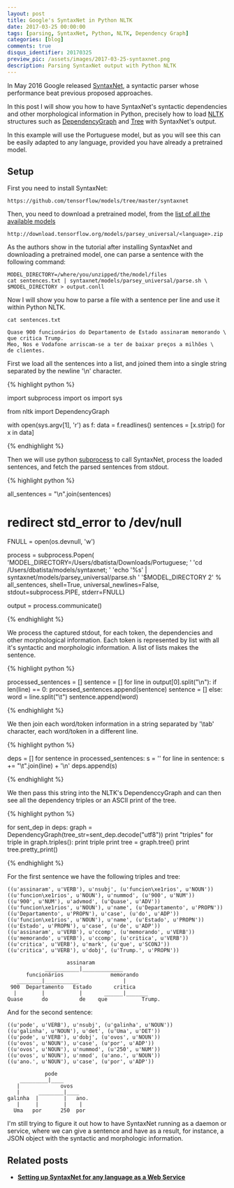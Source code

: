 ```yaml
---
layout: post
title: Google's SyntaxNet in Python NLTK
date: 2017-03-25 00:00:00
tags: [parsing, SyntaxNet, Python, NLTK, Dependency Graph]
categories: [blog]
comments: true
disqus_identifier: 20170325
preview_pic: /assets/images/2017-03-25-syntaxnet.png
description: Parsing SyntaxNet output with Python NLTK
---
```


In May 2016 Google released [SyntaxNet](https://research.googleblog.com/2016/05/announcing-syntaxnet-worlds-most.html), a syntactic parser whose performance beat previous proposed approaches.

In this post I will show you how to have SyntaxNet's syntactic dependencies and other morphological information in Python, precisely how to load [NLTK](http://www.nltk.org/) structures such as [DependencyGraph](http://www.nltk.org/_modules/nltk/parse/dependencygraph.html) and [Tree](http://www.nltk.org/_modules/nltk/tree.html) with SyntaxNet's output.

 In this example will use the Portuguese model, but as you will see this can be easily adapted to any language, provided you have already a pretrained model.


## Setup

First you need to install SyntaxNet:

    https://github.com/tensorflow/models/tree/master/syntaxnet


Then, you need to download a pretrained model, from the [list of all the available models](https://github.com/tensorflow/models/blob/master/syntaxnet/g3doc/universal.md)

    http://download.tensorflow.org/models/parsey_universal/<language>.zip


As the authors show in the tutorial after installing SyntaxNet and downloading a pretrained model, one can parse a sentence with the following command:

    MODEL_DIRECTORY=/where/you/unzipped/the/model/files
    cat sentences.txt | syntaxnet/models/parsey_universal/parse.sh \
    $MODEL_DIRECTORY > output.conll


Now I will show you how to parse a file with a sentence per line and use it within Python NLTK.

    cat sentences.txt

	Quase 900 funcionários do Departamento de Estado assinaram memorando \
	que critica Trump.
	Meo, Nos e Vodafone arriscam-se a ter de baixar preços a milhões \
	de clientes.


First we load all the sentences into a list, and joined them into a single string separated by the newline '\n' character.


{% highlight python %}

import subprocess
import os
import sys

from nltk import DependencyGraph

with open(sys.argv[1], 'r') as f:
    data = f.readlines()
    sentences = [x.strip() for x in data]

{% endhighlight %}



Then we will use python [subprocess](https://docs.python.org/2/library/subprocess.html) to call SyntaxNet, process the loaded sentences, and fetch the parsed sentences from stdout.

{% highlight python %}

all_sentences = "\n".join(sentences)

# redirect std_error to /dev/null
FNULL = open(os.devnull, 'w')

process = subprocess.Popen(
    'MODEL_DIRECTORY=/Users/dbatista/Downloads/Portuguese; '
    'cd /Users/dbatista/models/syntaxnet; '
    'echo \'%s\' | syntaxnet/models/parsey_universal/parse.sh '
    '$MODEL_DIRECTORY 2' % all_sentences,
    shell=True,
    universal_newlines=False,
    stdout=subprocess.PIPE,
    stderr=FNULL)

output = process.communicate()

{% endhighlight %}

We process the captured stdout, for each token, the dependencies and other morphological information. Each token is represented by list with all it's syntactic and morphologic information. A list of lists makes the sentence.

{% highlight python %}

processed_sentences = []
sentence = []
for line in output[0].split("\n"):
    if len(line) == 0:
        processed_sentences.append(sentence)
        sentence = []
    else:
        word = line.split("\t")
        sentence.append(word)

{% endhighlight %}

We then join each word/token information in a string separated by '\tab' character, each word/token in a different line.

{% highlight python %}

deps = []
for sentence in processed_sentences:
    s = ''
    for line in sentence:
        s += "\t".join(line) + '\n'
    deps.append(s)

{% endhighlight %}

We then pass this string into the NLTK's DependenccyGraph and can then see all the dependency triples or an ASCII print of the tree.

{% highlight python %}

for sent_dep in deps:
    graph = DependencyGraph(tree_str=sent_dep.decode("utf8"))
    print "triples"
    for triple in graph.triples():
        print triple
    print
    tree = graph.tree()
    print tree.pretty_print()

{% endhighlight %}


For the first sentence we have the following triples and tree:

    ((u'assinaram', u'VERB'), u'nsubj', (u'funcion\xe1rios', u'NOUN'))
    ((u'funcion\xe1rios', u'NOUN'), u'nummod', (u'900', u'NUM'))
    ((u'900', u'NUM'), u'advmod', (u'Quase', u'ADV'))
    ((u'funcion\xe1rios', u'NOUN'), u'name', (u'Departamento', u'PROPN'))
    ((u'Departamento', u'PROPN'), u'case', (u'do', u'ADP'))
    ((u'funcion\xe1rios', u'NOUN'), u'name', (u'Estado', u'PROPN'))
    ((u'Estado', u'PROPN'), u'case', (u'de', u'ADP'))
    ((u'assinaram', u'VERB'), u'ccomp', (u'memorando', u'VERB'))
    ((u'memorando', u'VERB'), u'ccomp', (u'critica', u'VERB'))
    ((u'critica', u'VERB'), u'mark', (u'que', u'SCONJ'))
    ((u'critica', u'VERB'), u'dobj', (u'Trump.', u'PROPN'))

                       assinaram
                ___________|_____________
          funcionários               memorando
       ________|___________              |
     900  Departamento   Estado       critica
      |        |           |       ______|_______
    Quase      do          de    que           Trump.


And for the second sentence:


    ((u'pode', u'VERB'), u'nsubj', (u'galinha', u'NOUN'))
    ((u'galinha', u'NOUN'), u'det', (u'Uma', u'DET'))
    ((u'pode', u'VERB'), u'dobj', (u'ovos', u'NOUN'))
    ((u'ovos', u'NOUN'), u'case', (u'por', u'ADP'))
    ((u'ovos', u'NOUN'), u'nummod', (u'250', u'NUM'))
    ((u'ovos', u'NOUN'), u'nmod', (u'ano.', u'NOUN'))
    ((u'ano.', u'NOUN'), u'case', (u'por', u'ADP'))

                pode
        _________|____
       |             ovos
       |      ________|____
    galinha  |        |   ano.
       |     |        |    |
      Uma   por      250  por


I'm still trying to figure it out how to have SyntaxNet running as a daemon or service, where we can give a sentence and have as a result, for instance, a JSON object with the syntactic and morphologic information.


## __Related posts__

 * __[Setting up SyntaxNet for any language as a Web Service](../../../../../blog/2017/07/22/SyntaxNet-API-Portuguese/)__